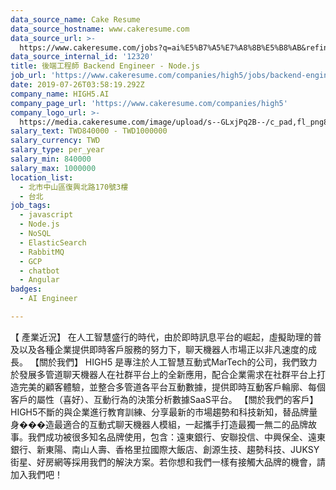 ```yaml
---
data_source_name: Cake Resume
data_source_hostname: www.cakeresume.com
data_source_url: >-
  https://www.cakeresume.com/jobs?q=ai%E5%B7%A5%E7%A8%8B%E5%B8%AB&refinementList%5Blang_[…]y_type%5D=per_year&range%5Bsalary_range%5D%5Bmin%5D=1000000
data_source_internal_id: '12320'
title: 後端工程師 Backend Engineer - Node.js
job_url: 'https://www.cakeresume.com/companies/high5/jobs/backend-engineer-node-js'
date: 2019-07-26T03:58:19.292Z
company_name: HIGH5.AI
company_page_url: 'https://www.cakeresume.com/companies/high5'
company_logo_url: >-
  https://media.cakeresume.com/image/upload/s--GLxjPq2B--/c_pad,fl_png8,h_200,w_200/v1600258974/y8pkiijnjajxjjua6sxr.png
salary_text: TWD840000 - TWD1000000
salary_currency: TWD
salary_type: per_year
salary_min: 840000
salary_max: 1000000
location_list:
  - 北市中山區復興北路170號3樓
  - 台北
job_tags:
  - javascript
  - Node.js
  - NoSQL
  - ElasticSearch
  - RabbitMQ
  - GCP
  - chatbot
  - Angular
badges:
  - AI Engineer

---
```


【 產業近況】 在人工智慧盛行的時代，由於即時訊息平台的崛起，虛擬助理的普及以及各種企業提供即時客戶服務的努力下，聊天機器人市場正以非凡速度的成長。 【關於我們】 HIGH5 是專注於人工智慧互動式MarTech的公司，我們致力於發展多管道聊天機器人在社群平台上的全新應用，配合企業需求在社群平台上打造完美的顧客體驗，並整合多管道各平台互動數據，提供即時互動客戶輪廓、每個客戶的屬性（喜好）、互動行為的決策分析數據SaaS平台。 【關於我們的客戶】HIGH5不斷的與企業進行教育訓練、分享最新的市場趨勢和科技新知，替品牌量身���造最適合的互動式聊天機器人模組，一起攜手打造最獨一無二的品牌故事。我們成功被很多知名品牌使用，包含：遠東銀行、安聯投信、中興保全、遠東銀行、新東陽、南山人壽、香格里拉國際大飯店、創源生技、趨勢科技、JUKSY街星、好房網等採用我們的解決方案。若你想和我們一樣有接觸大品牌的機會，請加入我們吧！
